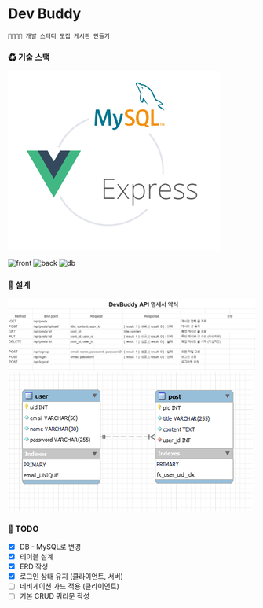 # Dev Buddy

    👨‍💻👩‍💻 개발 스터디 모집 게시판 만들기

### ♻ 기술 스택

![stack](./databases/stack.png)

![front](https://img.shields.io/badge/Frontend-Vue-lightgreen?style=for-the-badge)
![back](https://img.shields.io/badge/Backend-Node-green?style=for-the-badge&logo=express)
![db](https://img.shields.io/badge/DB-Mysql-blue?style=for-the-badge&logo=mysql)

### 💬 설계

![api](databases/api.png)
![erd](./databases/erd.png)

### 📌 TODO

- [x] DB - MySQL로 변경
- [x] 테이블 설계
- [x] ERD 작성
- [x] 로그인 상태 유지 (클라이언트, 서버)
- [ ] 네비게이션 가드 적용 (클라이언트)
- [ ] 기본 CRUD 쿼리문 작성
